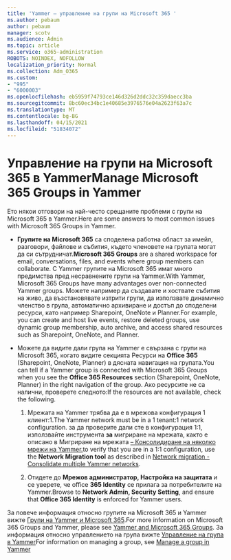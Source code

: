 ```yaml
---
title: 'Yammer – управление на групи на Microsoft 365 '
ms.author: pebaum
author: pebaum
manager: scotv
ms.audience: Admin
ms.topic: article
ms.service: o365-administration
ROBOTS: NOINDEX, NOFOLLOW
localization_priority: Normal
ms.collection: Adm_O365
ms.custom:
- "995"
- "6000003"
ms.openlocfilehash: eb5959f74793ce146d326d2ddc32c359daecc3ba
ms.sourcegitcommit: 8bc60ec34bc1e40685e3976576e04a2623f63a7c
ms.translationtype: MT
ms.contentlocale: bg-BG
ms.lasthandoff: 04/15/2021
ms.locfileid: "51834072"
---
```

# <a name="manage-microsoft-365-groups-in-yammer"></a><span data-ttu-id="8f421-102">Управление на групи на Microsoft 365 в Yammer</span><span class="sxs-lookup"><span data-stu-id="8f421-102">Manage Microsoft 365 Groups in Yammer</span></span>

<span data-ttu-id="8f421-103">Ето някои отговори на най-често срещаните проблеми с групи на Microsoft 365 в Yammer.</span><span class="sxs-lookup"><span data-stu-id="8f421-103">Here are some answers to most common issues with Microsoft 365 Groups in Yammer.</span></span>

* <span data-ttu-id="8f421-104">**Групите на Microsoft 365** са споделена работна област за имейл, разговори, файлове и събития, където членовете на групата могат да си сътрудничат.</span><span class="sxs-lookup"><span data-stu-id="8f421-104">**Microsoft 365 Groups** are a shared workspace for email, conversations, files, and events where group members can collaborate.</span></span> <span data-ttu-id="8f421-105">С Yammer групите на Microsoft 365 имат много предимства пред несравнените групи на Yammer.</span><span class="sxs-lookup"><span data-stu-id="8f421-105">With Yammer, Microsoft 365 Groups have many advantages over non-connected Yammer groups.</span></span> <span data-ttu-id="8f421-106">Можете например да създавате и хоствате събития на живо, да възстановявате изтрити групи, да използвате динамично членство в група, автоматично архивиране и достъп до споделени ресурси, като например Sharepoint, OneNote и Planner.</span><span class="sxs-lookup"><span data-stu-id="8f421-106">For example, you can create and host live events, restore deleted groups, use dynamic group membership, auto archive, and access shared resources such as Sharepoint, OneNote, and Planner.</span></span>

* <span data-ttu-id="8f421-107">Можете да видите дали група на Yammer е свързана с групи на Microsoft 365, когато видите секцията Ресурси на **Office 365** (Sharepoint, OneNote, Planner) в дясната навигация на групата.</span><span class="sxs-lookup"><span data-stu-id="8f421-107">You can tell if a Yammer group is connected with Microsoft 365 Groups when you see the **Office 365 Resources** section (Sharepoint, OneNote, Planner) in the right navigation of the group.</span></span> <span data-ttu-id="8f421-108">Ако ресурсите не са налични, проверете следното:</span><span class="sxs-lookup"><span data-stu-id="8f421-108">If the resources are not available, check the following.</span></span>

  1. <span data-ttu-id="8f421-109">Мрежата на Yammer трябва да е в мрежова конфигурация 1 клиент:1.</span><span class="sxs-lookup"><span data-stu-id="8f421-109">The Yammer network must be in a 1 tenant:1 network configuration.</span></span> <span data-ttu-id="8f421-110">за да проверите дали сте в конфигурация 1:1, използвайте инструмента **за** мигриране на мрежата, както е описано в Мигриране на мрежата [– Консолидиране на няколко мрежи на Yammer.](https://docs.microsoft.com/yammer/configure-your-yammer-network/consolidate-multiple-yammer-networks)</span><span class="sxs-lookup"><span data-stu-id="8f421-110">to verify that you are in a 1:1 configuration, use the **Network Migration tool** as described in [Network migration - Consolidate multiple Yammer networks](https://docs.microsoft.com/yammer/configure-your-yammer-network/consolidate-multiple-yammer-networks).</span></span>

  2. <span data-ttu-id="8f421-111">Отидете до **Мрежов администратор, Настройка на защитата** и се уверете, че office **365 Identity** се прилага за потребителите на Yammer.</span><span class="sxs-lookup"><span data-stu-id="8f421-111">Browse to **Network Admin, Security Setting**, and ensure that **Office 365 Identity** is enforced for Yammer users.</span></span>

<span data-ttu-id="8f421-112">За повече информация относно групите на Microsoft 365 и Yammer вижте [Групи на Yammer и Microsoft 365](https://docs.microsoft.com/yammer/manage-yammer-groups/yammer-and-office-365-groups).</span><span class="sxs-lookup"><span data-stu-id="8f421-112">For more information on Microsoft 365 Groups and Yammer, please see [Yammer and Microsoft 365 Groups](https://docs.microsoft.com/yammer/manage-yammer-groups/yammer-and-office-365-groups).</span></span> <span data-ttu-id="8f421-113">За информация относно управлението на група вижте [Управление на група в Yammer](https://support.office.com/article/Manage-a-group-in-Yammer-6e05c6d6-5548-4c88-89cd-e6757a514ef2)</span><span class="sxs-lookup"><span data-stu-id="8f421-113">For information on managing a group, see [Manage a group in Yammer](https://support.office.com/article/Manage-a-group-in-Yammer-6e05c6d6-5548-4c88-89cd-e6757a514ef2)</span></span>
